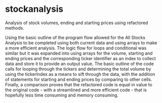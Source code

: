 # stockanalysis
Analysis of stock volumes, ending and starting prices using refactored methods.

Using the basic outline of the program flow allowed for the All Stocks Analysis to be completed using both current data and using arrays to make a more efficient analysis. The logic flow for loops and conditional was similar but it was expanded into using arrays for the volume, starting and ending prices and the corresponding ticker identifier as an index to collect data and store it to provide an output value. The basic outline of the code calls for looping through the tickers and determining the total volume by using the tickerIndex as a means to sift through the data, with the addition of statements for starting and ending prices by comparing to other cells. Finally, a comparison proves that the refactored code is equal in value to the original code - with a streamlined and more efficient code - that is hopefully less time consuming and memory consuming. 
